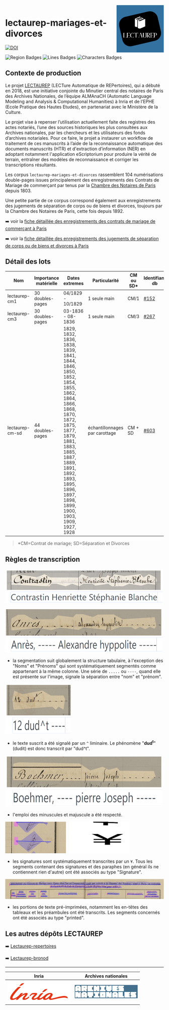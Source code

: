 <img src="static/img/logo_lectaurep.png" width=150 align=right>

# lectaurep-mariages-et-divorces
[![DOI](https://sandbox.zenodo.org/badge/432958475.svg)](https://sandbox.zenodo.org/badge/latestdoi/432958475)


<!-- badges HUMGenerator -->
![Region Badges](https://img.shields.io/endpoint?url=https://gist.githubusercontent.com/alix-tz/0e95bc706b498b2b8428697e992a5755/raw/cm-sd_regions.json)
![Lines Badges](https://img.shields.io/endpoint?url=https://gist.githubusercontent.com/alix-tz/0e95bc706b498b2b8428697e992a5755/raw/cm-sd_lines.json)
![Characters Badges](https://img.shields.io/endpoint?url=https://gist.githubusercontent.com/alix-tz/0e95bc706b498b2b8428697e992a5755/raw/cm-sd_chars.json)


## Contexte de production 

Le projet [LECTAUREP](https://lectaurep.hypotheses.org/) (LECTure Automatique de REPertoires), qui a débuté en 2018, est une initiative conjointe du Minutier central des notaires de Paris des Archives Nationales, de l’équipe ALMAnaCH (Automatic Language Modeling and Analysis &amp; Computational Humanities) à Inria et de l’EPHE (Ecole Pratique des Hautes Etudes), en partenariat avec le Ministère de la Culture.

Le projet vise à repenser l’utilisation actuellement faite des registres des actes notariés, l’une des sources historiques les plus consultées aux Archives nationales, par les chercheurs et les utilisateurs des fonds d’archives notariales. Pour ce faire, le projet a instaurer un workflow de traitement de ces manuscrits à l’aide de la reconnaissance automatique des documents manuscrits (HTR) et d'extraction d’information (NER) en adoptant notamment l'application eScriptorium pour produire la vérité de terrain, entraîner des modèles de reconnaissance et corriger les transcriptions résultants.

Les corpus `lectaurep-mariages-et-divorces` rassemblent 104 numérisations double-pages issues principalement des enregistrements des Contrats de Mariage de commerçant par tenus par la [Chambre des Notaires de Paris](https://www.siv.archives-nationales.culture.gouv.fr/siv/rechercheconsultation/consultation/producteur/consultationProducteur.action?notProdId=FRAN_NP_050648&withoutContext=true) depuis 1803. 

Une petite partie de ce corpus correspond également aux enregistrements des jugements de séparation de corps ou de biens et divorces, toujours par la Chambre des Notaires de Paris, cette fois depuis 1892.


:arrow_right: voir la [fiche détaillée des enregistrements des contrats de mariage de commerçant à Paris](https://www.siv.archives-nationales.culture.gouv.fr/siv/rechercheconsultation/consultation/ir/consultationIR.action?formCaller=&irId=FRAN_IR_50229&gotoArchivesNums=false&defaultResultPerPage=&frontIr=&optionFullText=&fullText=&udId=&consIr=&details=false&page=&auSeinIR=false)

:arrow_right: voir la [fiche détaillée des enregistrements des jugements de séparation de corps ou de biens et divorces à Paris](https://www.siv.archives-nationales.culture.gouv.fr/siv/rechercheconsultation/consultation/ir/consultationIR.action?formCaller=&irId=FRAN_IR_056926&gotoArchivesNums=false&defaultResultPerPage=&frontIr=&optionFullText=&fullText=&udId=&consIr=&details=false&page=&auSeinIR=false)

## Détail des lots

| Nom             | Importance matérielle | Dates extremes    | Particularité | CM ou SD\* | Identifiant db |
| --------------- | --------------------- | ----------------- | ------------- | -------- | -------------- |
| lectaurep-cm1   | 30 doubles-pages      | 04/1829 - 10/1829 | 1 seule main  | CM/1     | [#152](https://escriptorium.inria.fr/document/152/images/) |
| lectaurep-cm3   | 30 doubles-pages      | 03-1836 - 08-1836 | 1 seule main  | CM/3     | [#267](https://escriptorium.inria.fr/document/267/images/) |
| lectaurep-cm-sd | 44 doubles-pages      | 1829, 1832, 1836, 1838, 1839, 1841, 1844, 1846, 1850, 1852, 1854, 1855, 1862, 1864, 1866, 1868, 1870, 1872, 1875, 1877, 1879, 1881, 1883, 1885, 1887, 1889, 1891, 1892, 1893, 1895, 1896, 1897, 1898, 1899, 1900, 1903, 1909, 1927, 1928 | échantillonnages par carottage | CM + SD | [#603](https://escriptorium.inria.fr/document/603/images/) |

> \*CM=Contrat de mariage; SD=Séparation et Divorces

## Règles de transcription

![illus_segmentation](static/img/illus_segmentation1.png)

![illus_segmentation](static/img/illus_segmentation2.png)

- la segmentation suit globalement la structure tabulaire, à l'exception des "Noms" et "Prénoms" qui sont systématiquement segmentés comme appartenant à la même colonne. Une série de ` ..... ` ou ` ---- `, quand elle est présente sur l'image, signale la séparation entre "nom" et "prénom". 


![illus_superscript](static/img/illus_superscript.png)

- le texte suscrit a été signalé par un `^` liminaire. Le phénomène "**dud<sup>t</sup>**" (dudit) est donc transcrit par "dud^t".


![illus_upper](static/img/illus_casse.png)

- l'emploi des minuscules et majuscule a été respecté.


![illus_upper](static/img/illus_signatures.png)

- les signatures sont systématiquement transcrites par un `¥`. Tous les segments contenant des signatures et des paraphes (en général ils ne contiennent rien d'autre) ont été associés au type "Signature".


![illus_upper](static/img/illus_printed.png)

- les portions de texte pré-imprimées, notamment les en-têtes des tableaux et les préambules ont été transcrits. Les segments concernés ont été associés au type "printed".

## Les autres dépôts LECTAUREP

➡️ [Lectaurep-repertoires](https://github.com/HTR-United/lectaurep-repertoires)

➡️ [Lectaurep-bronod](https://github.com/HTR-United/lectaurep-bronod)
<!--
➡️ [Lectaurep-mariages-et-divorces](https://github.com/HTR-United/lectaurep-mariages-et-divorces)-->



---

<!-- logo institutionnels -->

| Inria                               | Archives nationales                                             |
| :---------------------------------: | :-------------------------------------------------------------: |
| ![inria](static/img/logo_inria.png) | ![archives nationales](static/img/logo_archives-nationales.png) |



